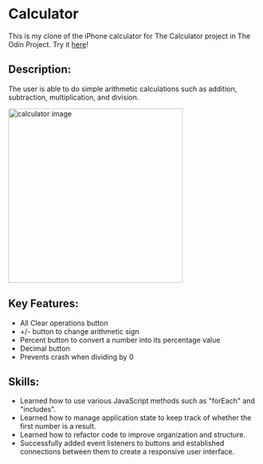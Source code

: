 # Calculator

This is my clone of the iPhone calculator for The Calculator project in The Odin Project. Try it [here](https://giahenville.github.io/calculator/)!

## Description:

The user is able to do simple arithmetic calculations such as addition, subtraction, multiplication, and division.

<img src="./calculator.png" alt="calculator image" width="350" height="350">

## Key Features:

* All Clear operations button
* +/- button to change arithmetic sign
* Percent button to convert a number into its percentage value
* Decimal button
* Prevents crash when dividing by 0

## Skills:

* Learned how to use various JavaScript methods such as "forEach" and "includes".
* Learned how to manage application state to keep track of whether the first number is a result.
* Learned how to refactor code to improve organization and structure.
* Successfully added event listeners to buttons and established connections between them to create a responsive user interface.

